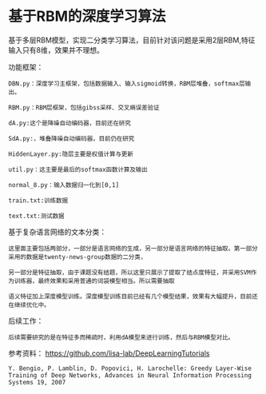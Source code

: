 基于RBM的深度学习算法
========

基于多层RBM模型，实现二分类学习算法，目前针对该问题是采用2层RBM,特征输入只有8维，效果并不理想。



功能框架：

	DBN.py：深度学习主框架，包括数据输入、输入sigmoid转换，RBM层堆叠，softmax层输出。

	RBM.py：RBM层框架，包括gibss采样、交叉熵误差验证
	
	dA.py:这个是降噪自动编码器，目前还在研究
	
	SdA.py:，堆叠降噪自动编码器，目前仍在研究
	
	HiddenLayer.py:隐层主要是权值计算与更新
	
	util.py：这主要是最后的softmax函数计算及输出
	
	normal_8.py：输入数据归一化到[0,1]
	
	train.txt:训练数据
	
	text.txt:测试数据
	

基于复杂语言网络的文本分类：
	
	这里面主要包括两部分，一部分是语言网络的生成，另一部分是语言网络的特征抽取。第一部分采用的数据是twenty-news-group数据的二分类，

	另一部分是特征抽取，由于课题没有结题，所以这里只展示了提取了结点度特征，并采用SVM作为训练器，最终效果和采用普通的词袋模型相当。所以需要抽取

	语义特征加上深度模型训练。深度模型训练目前已经有几个模型结果，效果有大幅提升，目前还在继续优化中。
	
后续工作：
	
	后续需要研究的是在特征多而稀疏时，利用dA模型来进行训练，然后与RBM模型对比。
	

参考资料：
	https://github.com/lisa-lab/DeepLearningTutorials
	
	Y. Bengio, P. Lamblin, D. Popovici, H. Larochelle: Greedy Layer-Wise Training of Deep Networks, Advances in Neural Information Processing Systems 19, 2007